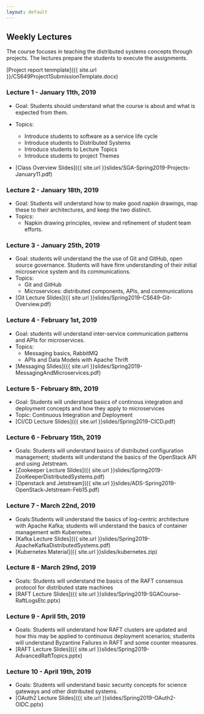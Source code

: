 ```yaml
---
layout: default
---
```


## Weekly Lectures

The course focuses in teaching the distributed systems concepts through projects. The lectures prepare the students to execute the assignments.

[Project report tenmplate]({{ site.url }}/CS649Project1SubmissionTemplate.docx)

###  Lecture 1 - January 11th, 2019
* Goal: Students should understand what the course is about and what is expected from them.
* Topics: 
    * Introduce students to software as a service life cycle
    * Introduce students to Distributed Systems
    * Introduce students to Lecture Topics
    * Introduce students to project Themes

* [Class Overview Slides]({{ site.url }}slides/SGA-Spring2019-Projects-January11.pdf)


###  Lecture 2 - January 18th, 2019
* Goal: Students will understand how to make good napkin drawings, map these to their architectures, and keep the two distinct.
* Topics: 
    * Napkin drawing principles, review and refinement of student team efforts.

###  Lecture 3 - January 25th, 2019
* Goal: students will understand the the use of Git and GitHub, open source governance. Students will have firm understanding of their initial microservice system and its communications. 
* Topics:
  * Git and GitHub
  * Microservices: distributed components, APIs, and communications
* [Git Lecture Slides]({{ site.url }}slides/Spring2019-CS649-Git-Overview.pdf)

###  Lecture 4 - February 1st, 2019
* Goal: students will understand inter-service communication patterns and APIs for microservices.
* Topics:
  * Messaging basics, RabbitMQ
  * APIs and Data Models with Apache Thrift
* [Messaging Slides]({{ site.url }}slides/Spring2019-MessagingAndMicroservices.pdf)

###  Lecture 5 - February 8th, 2019
* Goal: Students will understand basics of continous integration and deployment concepts and how they apply to microservices
* Topic: Continuous Integration and Deployment
* [CI/CD Lecture Slides]({{ site.url }}slides/Spring2019-CICD.pdf)

###  Lecture 6 - February 15th, 2019
* Goals: Students will understand basics of distributed configuration management; students will understand the basics of the OpenStack API and using Jetstream.
* [Zookeeper Lecture Slides]({{ site.url }}slides/Spring2019-ZooKeeperDistributedSystems.pdf)
* [Openstack and Jetstream]({{ site.url }}slides/ADS-Spring2019-OpenStack-Jetstream-Feb15.pdf)

###  Lecture 7 - March 22nd, 2019
* Goals:Students will understand the basics of log-centric architecture with Apache Kafka; students will understand the basics of container management with Kubernetes.
* [Kafka Lecture Slides]({{ site.url }}slides/Spring2019-ApacheKafkaDistributedSystems.pdf)
* [Kubernetes Material]({{ site.url }}slides/kubernetes.zip)

###  Lecture 8 - March 29nd, 2019
* Goals: Students will understand the basics of the RAFT consensus protocol for distributed state machines
* [RAFT Lecture Slides]({{ site.url }}slides/Spring2019-SGACourse-RaftLogsEtc.pptx)

###  Lecture 9 - April 5th, 2019
* Goals: Students will understand how RAFT clusters are updated and how this may be applied to continuous deployment scenarios; students will understand Byzantine Failures in RAFT and some counter measures. 
* [RAFT Lecture Slides]({{ site.url }}slides/Spring2019-AdvancedRaftTopics.pptx)

###  Lecture 10 - April 19th, 2019
* Goals: Students will understand basic security concepts for science gateways and other distributed systems. 
* [OAuth2 Lecture Slides]({{ site.url }}slides/Spring2019-OAuth2-OIDC.pptx)




<!--
###  Lecture 4 - August 30th
* Goal: Project steps and Understanding of Apache Thrift
* Topic: Motivations for Apache Thrift
* [Thrift Lecture Slides]({{ site.url }}slides/SGA-Fall2018-Thrift-August30.pdf)

###  Lecture 5 - September 4th
* Goal: Students will understand course requirements for using code repositories
* Topic: Git and GitHub
* [Git Lecture Slides]({{ site.url }}slides/Fall2018-CS649-Git-Overview.pdf)

###  Lecture 6 - September 6th
* Goal: Students will understand basics of continous integration and deployment concepts and how they apply to microservices
* Topic: Continuous Integration and Deployment
* [CI/CD Lecture Slides]({{ site.url }}slides/Fall2018-CICD.pdf)

###  Lecture 7 - September 11th
* Goal: Students will understand basics of messaging systems and how they relate to microservices
* Topic: Messaging, AMQP, and RabbitMQ for microservices.
* [Messaging Lecture Slides]({{ site.url }}slides/Fall2018-MessagingAndMicroservices.pdf)

###  Lecture 8 - September 13th
* Goal: Project Review
* Topic: Review project architecture and discuss any impediments.

###  Lecture 9 - September 18th
* Goal: Students will understand use of Jetstream for Continuous Delivery
* Topic: Introduction to JetStream.
* [Jetstream Slides]({{ site.url }}slides/171024-Jetstream-GWArchClass.pdf)

###  Lecture 10 - September 20th
* Goal: Students will understand service discovery 
* Topic: Motivations behind Apache Zookeeper.

###  Lecture 11 - September 25th
* Goal: Students will understand Identity and Access Management  
* Topic: Introduction to Keycloak.
* [Django Keycloak Integration](https://lists.apache.org/thread.html/4d1245356402d1582ae50aa2183284d2b28c4efe5198821d60cf8c55@%3Cdev.airavata.apache.org%3E)

###  Lecture 12 - September 27th
* Goal: Students will understand Apache Airavata's architecture
* Topic: Apache Airavata under the hood
* [Airavata Introduction]({{ site.url }}slides/SGA-Fall2018-Airavata-code-Introduction.pdf)

###  Lecture 13 - October 2nd
* Goal: Students will understand how Apache Zookeeper supports microservices and science gateways.
* Topic: Apache Zookeeper, Part 2: Distributed systems use cases
* * [Zookeeper, Part 2]({{ site.url }}slides/Fall2018-ZookeeperPart2.pdf)
* [Project Deadlines]({{ site.url }}slides/SGA-Fall2018-Project-2-October2.pdf)

###  Lecture 14 - October 4th
* Goal: Students will understand how Apache Kafka works and can be used to support microservices
* Topic: Apache Kafka
* * [Apache Kafka]({{ site.url }}slides/Fall2018-ApacheKafkaDistributedSystems.pdf)

###  Lecture 15 - October 9th
* Goal: Students will understand how Apache Kafka works and can be used to support microservices
* Topic: Apache Kafka
* * [Apache Kafka]({{ site.url }}slides/Fall2018-ApacheKafkaDistributedSystems.pdf)

###  Lecture 15 - October 9th


###  Lecture 14 - October 11th
* Goal: Students will understand the use of logs to support distributed state machines
* Topic: Log Centric Systems, RAFT, and Science Gateways
* * [Logs and Raft]({{ site.url }}slides/Fall2018-SGACourse-RaftLogsEtc.pptx)

###  Lecture 15 - October 16th
* Goal: Students will understand advanced uses of RAFT and how they can be applied to science gateways
* Topic: Advanced Raft Topics for Science Gateways
* * [Logs and Raft]({{ site.url }}slides/Fall2018-AdvancedRaftTopics.pptx)

###  Lecture 16 - October 30th
* Goal: Students will understand the application of OAuth2 and OpenID Connect to Science Gateway Scenarios
* Topic: Science Gateway Security Considerations
* * [Science Gateway Security Considerations]({{ site.url }}slides/Fall2018-OAuth2-OIDC.pptx)

###  Lecture 16 - November 6th

###  Lecture 17 - November 8th
* Goal: Students will understand the roles of virtual machines and containers in microserivce architectures
* Topic: Containers, Virtual Machines, and Microservices
* * [Containers, Docker, and Microservices]({{ site.url }}slides/Fall2018-SGACourse-Containers-Part1.pptx)

-->

<!--
        
        * [Zookeeper Slides]({{ site.url }}slides/171024-Jetstream-GWArchClass.pdf)


###  Lecture 5 - September 5th
* Goal: students will understand the basics of continuous integration and deployment
* Topics: Microservices and Messaging
* [[Assignment 2 Overview Slides]]({{ site.url }}slides/Fall2017-SGACourse-Assignment2.pptx)
* [[MicroServices and Messaging Lecture Slides]]({{ site.url }}slides/CS649-Fall2017-MessagingAndMicroservices.pptx)
        
###  Lecture 6 - September  7th 
* Goal: Students will understand the basics of continuous integration and deployment
* Topics: Help session, demo of Apache Jenkins

###  Lecture 7 - September  12th
* Goal: Students will understand the basics of continuous integration and deployment
* Topic:
* [[Assignment 1 Followup Remarks]]({{ site.url }}slides/Fall2017-Assignment1FollowUp.pptx)
* [[Continuous Integration and Deployment Slides]]({{ site.url }}slides/Fall2017-CICDApacheJenkins.pptx)

###  Lecture 8 - September  14th
* Goal: Understand the motivations for Apache Airavata
* Topic: Supercomputing and Airavata Abstractions to build Science Gateways
* [[Airavata introduction slides]]({{ site.url }}slides/Fall2017-SICE-CSB649-Intro-Airavata.pdf)
        
###  Lecture 9 - September  19th
* Goal: Understand project themes
* Topics: Introducing Airavata based projects
* [[Project themes introduction slides]]({{ site.url }}slides/SICE-Fall17-B649-Airavata-Projects.pdf)
        
###  Lecture 10 - September  21st
* Goal: Further understand Airavata projects
* Topics: Elaborate on Assignment next steps
* [[Assignment 3 instruction slides]]({{ site.url }}slides/SICE-Fall17-B649-Assignment3.pdf)

###  Lecture 11 - September  26th
* Goal: Students will gain a basic understanding of distributed systems concepts and their relations to microservice architectures
* Topics: Distributed systems intro, part 1
        
###  Lecture 12 - September  28th
* Goal: Phase 2 Apache Airavata contributions. 
* Topics: Assignment 4 ideas
* [[Assignment 4 ideas]]({{ site.url }}slides/SICE-Fall17-B649-Assignments4.pdf)      

###  Lecture 13 - October 3rd
* Goal: Understand some basic concepts in distributed systems
* [[Introduction to Distributed Systems Slides]]({{ site.url }}slides/Fall2017-DistributedComputingScienceGateways.pptx)

###  Lecture 14 - October 5th
* Goal: Review project Assignment 4

###  Lecture 15 - October 10th
* Mid-Term Presentations

###  Lecture 16 - October 12th
* Mid-Term Presentations

###  Lecture 15 - October 17th
* Goal: Students will gain a better understanding of how scientists use science gateways
* Guest lecturer:  Dr. Sudhakar Pamidighantam 
* Topic: The Science and Engineering Grid [SEAGrid](https://seagrid.org/){:target="_blank"} Science Gateway
* [[SEAGrid Science Gateway Slides]]({{ site.url }}slides/Fall2017-SEAGrid_Gateways-Course_IU_2017.pptx)

###  Lecture 16 - October 18th
* Goal: Students will gain an understanding of distributed messaging system by examining Apache Kafka
* [[Distributed Systems Case Study Slides]]({{ site.url }}slides/Fall2017-ApacheKafkaDistributedSystems.pdf)

###  Lecture 17 - October 24th
* Guest Lecture: Jetstream and OpenStack
* [[IU's Jetstream Cluster and OpenStack]]({{ site.url }}slides/171024-Jetstream-GWArchClass.pptx)

###  Lecture 18 - October 26th
* Topic: Airavata installation hackathon, course help session

###  Lecture 19 - October 31st 
* Goal: students will understand the use of REST in science gateways and distributed systems.
* [[REST and Science Gateways Slides ]]({{ site.url }}slides/Fall2017-ScienceGateways-REST.pdf)

###  Lecture 20 - November 2nd
* Goal: students will understand log-centric systems and consensus
* [[Log Centric Systems and Science Gateways]]({{ site.url }}slides/Fall2017-ScienceGateways-Fall2017-SGACourse-RaftLogsEtc.pptx)

###  Lecture 21 - November 7th
* Goal: students will learn how log systems can be used for continuous deployment, and how Byzantine faults can be handled

###  Lecture 22 - November 9th
* [[Log Centric Systems and Science Gateways: Advanced Topics]]({{ site.url }}slides/Fall2017-AdvancedRaftTopics.pdf)

###  Lecture 23 - November 14th
* Guest Lecture: Gourav Shenoy
* [Gest Lecture Slides: Apache Helix, Profile Service, Event-Driven Data Replication] ({{ site.url }}slides/SGA_Guest_Lecture.pdf)

###  Lecture 24 - November 16th

### Thanksgiving Break - November 19th to 26th - no classes

###  Lecture 27 - November 28th
* [Gateway Security with OAuth2 and OpenIDConnect]({{ site.url }}slides/Fall2017-OAuth2-OIDC.pptx)

###  Lecture 28 - November 30th
* Goal: students will preview advanced topics that will be covered in the Spring 2018 course
* [[Airavata summary and next steps - Spring 2018 class topics]]({{ site.url }}slides/Fall2017-Summary-Intro-to-Spring2018.pdf)

### Lecture 29 - December 5th
* Student final presentations, Part 1

### Lecture 30 - December 7th
* Student final presentations, Part 2

-->